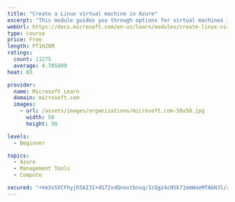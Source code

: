 ```yaml
---
title: "Create a Linux virtual machine in Azure"
excerpt: "This module guides you through options for virtual machines in Azure, creating and connecting a Linux virtual machine, and configuring your network settings."
webUrl: https://docs.microsoft.com/en-us/learn/modules/create-linux-virtual-machine-in-azure/
type: course
price: Free
length: PT1H26M
ratings:
  count: 11275
  average: 4.705809
heat: 65

provider:
  name: Microsoft Learn
  domain: microsoft.com
  images:
    - url: /assets/images/organizations/microsoft.com-50x50.jpg
      width: 50
      height: 50

levels:
  - Beginner

topics:
  - Azure
  - Management Tools
  - Compute

secured: "+Vm3v5VCFhyjh5AI3I+4S72xdQnoxtbnxq/1cQgz4cN5k71mmWaeMfA6N3l/xf7Ho6gj0mvaQURjcRBG+7cPZE5jN3VSnOnhCHv/mK5x9MQboxq3FlQs+gImZMKac7NnGqJd7HD8vdElGpOjkua0ies0Go7QV+TKobPEzYQTpljcWW1gqLiK1an9bJBKpM9usRn6FG1fQEt0pZOEp3ozJt6f5gNeltQANhC3RpfgsJZNuPKKNscX1aEzmcOZ0JymP+9+uMdVUCSFVR01/m46nFec0hYYpoi6fcBWtPop1zKkbIhMVMpanQIDxltUeQz17lbUyfv0iGtqfpm+THYyzjtcjTdvv9iJ+Llu0VItyUr9nS5tkxr0mizyOf6HOPE8lee2BEr+4drVCP5EGNqnjy0JeelJ+uiD6MUDqV9RxK4=;2ZixKmDZfvGbz4uN+RRvzg=="
---
```


